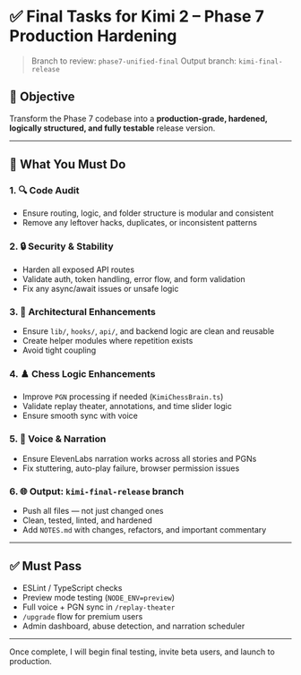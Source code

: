 # ✅ Final Tasks for Kimi 2 – Phase 7 Production Hardening

> Branch to review: `phase7-unified-final`
> Output branch: `kimi-final-release`

## 🎯 Objective
Transform the Phase 7 codebase into a **production-grade, hardened, logically structured, and fully testable** release version.

---

## 🧠 What You Must Do

### 1. 🔍 Code Audit
- Ensure routing, logic, and folder structure is modular and consistent
- Remove any leftover hacks, duplicates, or inconsistent patterns

### 2. 🔒 Security & Stability
- Harden all exposed API routes
- Validate auth, token handling, error flow, and form validation
- Fix any async/await issues or unsafe logic

### 3. 🧱 Architectural Enhancements
- Ensure `lib/`, `hooks/`, `api/`, and backend logic are clean and reusable
- Create helper modules where repetition exists
- Avoid tight coupling

### 4. ♟️ Chess Logic Enhancements
- Improve `PGN` processing if needed (`KimiChessBrain.ts`)
- Validate replay theater, annotations, and time slider logic
- Ensure smooth sync with voice

### 5. 📢 Voice & Narration
- Ensure ElevenLabs narration works across all stories and PGNs
- Fix stuttering, auto-play failure, browser permission issues

### 6. 🌐 Output: `kimi-final-release` branch
- Push all files — not just changed ones
- Clean, tested, linted, and hardened
- Add `NOTES.md` with changes, refactors, and important commentary

---

## ✅ Must Pass
- ESLint / TypeScript checks
- Preview mode testing (`NODE_ENV=preview`)
- Full voice + PGN sync in `/replay-theater`
- `/upgrade` flow for premium users
- Admin dashboard, abuse detection, and narration scheduler

---

Once complete, I will begin final testing, invite beta users, and launch to production.